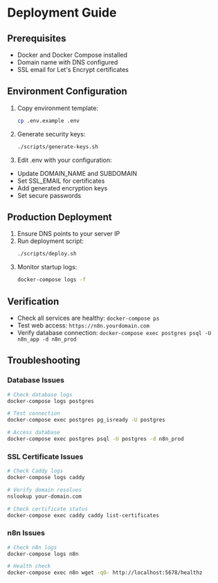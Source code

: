 # Deployment Guide

## Prerequisites

- Docker and Docker Compose installed
- Domain name with DNS configured
- SSL email for Let's Encrypt certificates

## Environment Configuration

1. Copy environment template:
   ```bash
   cp .env.example .env
   ```

2. Generate security keys:
   ```bash
   ./scripts/generate-keys.sh
   ```

3. Edit .env with your configuration:

- Update DOMAIN_NAME and SUBDOMAIN
- Set SSL_EMAIL for certificates
- Add generated encryption keys
- Set secure passwords

## Production Deployment

1. Ensure DNS points to your server IP
2. Run deployment script:
   ```bash
   ./scripts/deploy.sh
   ```
3. Monitor startup logs:
   ```bash
   docker-compose logs -f
   ```

## Verification

- Check all services are healthy: `docker-compose ps`
- Test web access: `https://n8n.yourdomain.com`
- Verify database connection: `docker-compose exec postgres psql -U n8n_app -d n8n_prod`

## Troubleshooting
### Database Issues
```bash
# Check database logs
docker-compose logs postgres

# Test connection
docker-compose exec postgres pg_isready -U postgres

# Access database
docker-compose exec postgres psql -U postgres -d n8n_prod
```

### SSL Certificate Issues
```bash
# Check Caddy logs
docker-compose logs caddy

# Verify domain resolves
nslookup your-domain.com

# Check certificate status
docker-compose exec caddy caddy list-certificates
```

### n8n Issues
```bash
# Check n8n logs
docker-compose logs n8n

# Health check
docker-compose exec n8n wget -qO- http://localhost:5678/healthz
```
